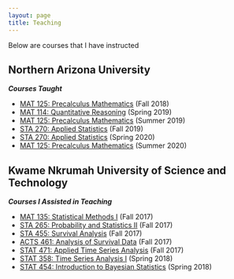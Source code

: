 ```yaml
---
layout: page
title: Teaching
---
```

Below are courses that I have instructed

## Northern Arizona University
***Courses Taught***
- [MAT 125: Precalculus Mathematics](https://nau.edu/math/mat-125/) (Fall 2018)
- [MAT 114: Quantitative Reasoning](https://nau.edu/math/mat-114/) (Spring 2019)
- [MAT 125: Precalculus Mathematics](https://nau.edu/math/mat-125/) (Summer 2019)
- [STA 270: Applied Statistics](https://catalog.nau.edu/Courses/course?courseId=008088&catalogYear=1819) (Fall 2019)
- [STA 270: Applied Statistics](https://catalog.nau.edu/Courses/course?courseId=008088&catalogYear=1819) (Spring 2020)
- [MAT 125: Precalculus Mathematics](https://nau.edu/math/mat-125/) (Summer 2020)


## Kwame Nkrumah University of Science and Technology
***Courses I Assisted in Teaching***
- [MAT 135: Statistical Methods I](http://economics.knust.edu.gh/undergraduate/ba-economics) (Fall 2017)
- [STA 265: Probability and Statistics II](https://statacts.knust.edu.gh/undergraduate/bsc/bsc-actuarial-science-regular) (Fall 2017)
- [STA 455: Survival Analysis](https://statacts.knust.edu.gh/undergraduate/bsc/bsc-statistics-regular) (Fall 2017)
- [ACTS 461: Analysis of Survival Data](https://statacts.knust.edu.gh/undergraduate/bsc/bsc-actuarial-science-regular) (Fall 2017)
- [STAT 471:  Applied Time Series Analysis](https://statacts.knust.edu.gh/undergraduate/bsc/bsc-statistics-regular) (Fall 2017)
- [STAT 358:  Time Series Analysis I](https://statacts.knust.edu.gh/undergraduate/bsc/bsc-statistics-regular) (Spring 2018)
- [STAT 454: Introduction to Bayesian Statistics](https://statacts.knust.edu.gh/undergraduate/bsc/bsc-statistics-regular) (Spring 2018)
